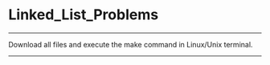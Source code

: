 # Linked_List_Problems

**********************
Download all files and execute the make command in Linux/Unix terminal.
**********************
